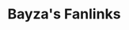---
layout: fanlink_list
title: Bayza's Fanlinks
description: Bayza fanlinks for stream or download music.
link: fanlinks

image: https://bayzamusic.com/images/logomt.jpg
image_secure: https://bayzamusic.com/images/logomt.jpg
background: http://bayzamusic.com/images/ahmed_bannerweb.jpg

dark: true
---